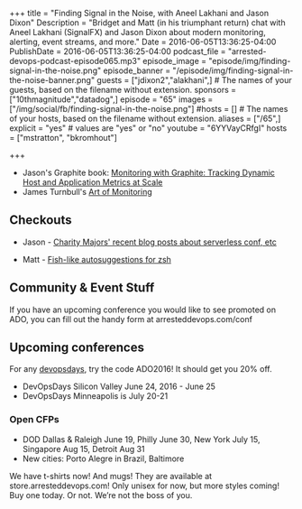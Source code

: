 +++
title = "Finding Signal in the Noise, with Aneel Lakhani and Jason Dixon"
Description = "Bridget and Matt (in his triumphant return) chat with Aneel Lakhani (SignalFX) and Jason Dixon about modern monitoring, alerting, event streams, and more."
Date = 2016-06-05T13:36:25-04:00
PublishDate = 2016-06-05T13:36:25-04:00
podcast_file = "arrested-devops-podcast-episode065.mp3"
episode_image = "episode/img/finding-signal-in-the-noise.png"
episode_banner = "/episode/img/finding-signal-in-the-noise-banner.png"
guests = ["jdixon2","alakhani",] # The names of your guests, based on the filename without extension.
sponsors = ["10thmagnitude","datadog",]
episode = "65"
images = ["/img/social/fb/finding-signal-in-the-noise.png"]
#hosts = [] # The names of your hosts, based on the filename without extension.
aliases = ["/65",]
explicit = "yes" # values are "yes" or "no"
youtube = "6YYVayCRfgI"
hosts = ["mstratton", "bkromhout"]

+++
* Jason's Graphite book: [Monitoring with Graphite: Tracking Dynamic Host and Application Metrics at Scale](http://shop.oreilly.com/product/0636920035794.do)
* James Turnbull's [Art of Monitoring](https://artofmonitoring.com/)

## Checkouts

* Jason - [Charity Majors' recent blog posts about serverless conf, etc](https://charity.wtf)

* Matt - [Fish-like autosuggestions for zsh](https://github.com/zsh-users/zsh-autosuggestions)

## Community & Event Stuff
If you have an upcoming conference you would like to see promoted on ADO, you can fill out the handy form at arresteddevops.com/conf

## Upcoming conferences

For any [devopsdays](http://devopsdays.org), try the code ADO2016! It should get you 20% off.

* DevOpsDays Silicon Valley June 24, 2016 - June 25
* DevOpsDays Minneapolis is July 20-21

### Open CFPs

* DOD Dallas & Raleigh June 19, Philly June 30, New York July 15, Singapore Aug 15, Detroit Aug 31
* New cities: Porto Alegre in Brazil, Baltimore


We have t-shirts now! And mugs! They are available at store.arresteddevops.com! Only unisex for now, but more styles coming! Buy one today. Or not. We’re not the boss of you.
